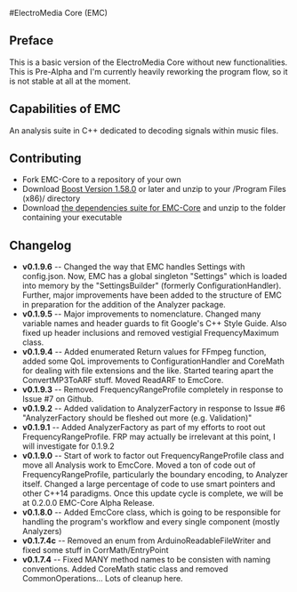 #ElectroMedia Core (EMC)

## Preface
This is a basic version of the ElectroMedia Core without new functionalities. This is Pre-Alpha and I'm currently heavily reworking the program flow, so it is not stable at all at the moment.

## Capabilities of EMC
An analysis suite in C++ dedicated to decoding signals within music files.

## Contributing
* Fork EMC-Core to a repository of your own
* Download [Boost Version 1.58.0](http://www.boost.org/) or later and unzip to your /Program Files (x86)/ directory
* Download [the dependencies suite for EMC-Core](http://www.neuravion.io/file.axd?file=/EMC/EMC%20Requirements.zip "EMC-Core Dependencies") and unzip to the folder containing your executable

## Changelog
* **v0.1.9.6** -- Changed the way that EMC handles Settings with config.json. Now, EMC has a global singleton "Settings" which is loaded into memory by the "SettingsBuilder" (formerly ConfigurationHandler). Further, major improvements have been added to the structure of EMC in preparation for the addition of the Analyzer package.
* **v0.1.9.5** -- Major improvements to nomenclature. Changed many variable names and header guards to fit Google's C++ Style Guide. Also fixed up header inclusions and removed vestigial FrequencyMaximum class.
* **v0.1.9.4** -- Added enumerated Return values for FFmpeg function, added some QoL improvements to ConfigurationHandler and CoreMath for dealing with file extensions and the like. Started tearing apart the ConvertMP3ToARF stuff. Moved ReadARF to EmcCore.
* **v0.1.9.3** -- Removed FrequencyRangeProfile completely in response to Issue #7 on Github.
* **v0.1.9.2** -- Added validation to AnalyzerFactory in response to Issue #6 "AnalyzerFactory should be fleshed out more (e.g. Validation)"
* **v0.1.9.1** -- Added AnalyzerFactory as part of my efforts to root out FrequencyRangeProfile. FRP may actually be irrelevant at this point, I will investigate for 0.1.9.2
* **v0.1.9.0** -- Start of work to factor out FrequencyRangeProfile class and move all Analysis work to EmcCore. Moved a ton of code out of FrequencyRangeProfile, particularly the boundary encoding, to Analyzer itself. Changed a large percentage of code to use smart pointers and other C++14 paradigms. Once this update cycle is complete, we will be at 0.2.0.0 EMC-Core Alpha Release.
* **v0.1.8.0** -- Added EmcCore class, which is going to be responsible for handling the program's workflow and every single component (mostly Analyzers)
* **v0.1.7.4c** -- Removed an enum from ArduinoReadableFileWriter and fixed some stuff in CorrMath/EntryPoint
* **v0.1.7.4** -- Fixed MANY method names to be consisten with naming conventions. Added CoreMath static class and removed CommonOperations... Lots of cleanup here.
